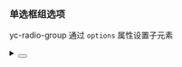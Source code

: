### 单选框组选项

yc-radio-group 通过 `options` 属性设置子元素

<div class="cell-demo vp-raw">
  <yc-space
    direction="vertical"
    size="large">
    <yc-radio-group
      v-model="value1"
      :options="plainOptions" />
    <yc-radio-group
      v-model="value2"
      :options="options" />
    <yc-radio-group
      v-model="value2"
      :options="options">
      <template #label="{ data }">
        <yc-tag>{{ data.label }}</yc-tag>
      </template>
    </yc-radio-group>
  </yc-space>
</div>

<script setup>
import { ref } from 'vue';
const value1 = ref('plain 1');
const plainOptions = ['plain 1', 'plain 2', 'plain 3'];
const value2 = ref('1');
const options = [
  { label: 'option 1', value: '1' },
  { label: 'option 2', value: '2' },
  { label: 'option 3', value: '3', disabled: true },
];
</script>

<details>
<summary>
 <button class="code-btn"  >
    <icon-code />
 </button>
</summary>

```vue
<template>
  <yc-space
    direction="vertical"
    size="large">
    <yc-radio-group
      v-model="value1"
      :options="plainOptions" />
    <yc-radio-group
      v-model="value2"
      :options="options" />
    <yc-radio-group
      v-model="value2"
      :options="options">
      <template #label="{ data }">
        <yc-tag>{{ data.label }}</yc-tag>
      </template>
    </yc-radio-group>
  </yc-space>
</template>

<script setup>
import { ref } from 'vue';
const value1 = ref('plain 1');
const plainOptions = ['plain 1', 'plain 2', 'plain 3'];
const value2 = ref('1');
const options = [
  { label: 'option 1', value: '1' },
  { label: 'option 2', value: '2' },
  { label: 'option 3', value: '3', disabled: true },
];
</script>
```

</details>
